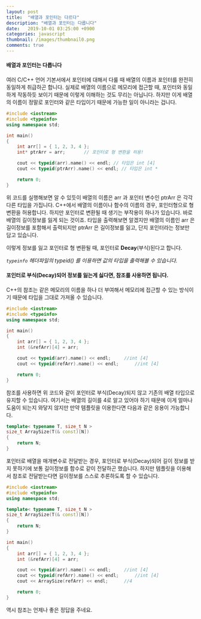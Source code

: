 ```yaml
---
layout: post
title:  "배열과 포인터는 다르다"
description: "배열과 포인터는 다릅니다"
date:   2019-10-01 03:25:00 +0900
categories: javascript
thumbnail: /images/thumbnail0.png
comments: true
---
```


#### 배열과 포인터는 다릅니다

여러 C/C++ 언어 기본서에서 포인터에 대해서 다룰 때 배열의 이름과 포인터를 완전히 동일하게 취급하곤 합니다. 실제로 배열의 이름으로 메모리에 접근할 때, 포인터와 동일하게 작동하듯 보이기 때문에 이렇게 이해하는 것도 무리는 아닙니다. 하지만 이게 배열의 이름이 정말로 포인터와 같은 타입이기 때문에 가능한 일이 아니라는 겁니다.

```cpp
#include <iostream>
#include <typeinfo>
using namespace std;

int main()
{
	int arr[] = { 1, 2, 3, 4 };
	int* ptrArr = arr;		 // 포인터로 형 변환을 허용!

	cout << typeid(arr).name() << endl; // 타입은 int [4]
	cout << typeid(ptrArr).name() << endl; // 타입은 int *

	return 0;
}
```

위 코드를 실행해보면 알 수 있듯이 배열의 이름은 arr 과 포인터 변수인 ptrArr 은 각각 다른 타입을 가집니다.  C++에서 배열의 이름이나 함수의 이름의 경우, 포인터형으로 형 변환을 허용합니다. 하지만 포인터로 변환될 때 생기는 부작용이 하나가 있습니다. 바로 배열의 길이정보를 잃게 되는 것이죠. 타입을 출력해보면 알겠지만 배열의 이름인 arr 은 길이정보를 포함해서 출력되지만 ptrArr 은 길이정보를 잃고, 단지 포인터라는 정보만 담고 있습니다.


이렇게 정보를 잃고 포인터로 형 변환될 때, 포인터로 __Decay__(부식)된다고 합니다. 


_`typeinfo` 헤더파일의 typeid() 를 이용하면 값의 타입을 출력해볼 수 있습니다._


#### 포인터로 부식(Decay)되어 정보를 잃는게 싫다면, 참조를 사용하면 됩니다.

C++의 참조는 같은 메모리의 이름을 하나 더 부여해서 메모리에 접근할 수 있는 방식이기 때문에 타입을 그대로 가져올 수 있습니다.

```cpp
#include <iostream>
#include <typeinfo>
using namespace std;

int main()
{
	int arr[] = { 1, 2, 3, 4 };
	int (&refArr)[4] = arr;

	cout << typeid(arr).name() << endl;		//int [4]
	cout << typeid(refArr).name() << endl;		//int [4]

	return 0;
}
```

참조를 사용하면 위 코드와 같이 포인터로 부식(Decay)되지 않고 기존의 배열 타입으로 유지할 수 있습니다. 여기서는 배열의 길이를 4로 알고 있어야 하기 때문에 이게 얼마나 도움이 되는지 와닿지 않지만 만약 템플릿을 이용한다면 다음과 같은 응용이 가능합니다.

```cpp
template< typename T, size_t N >
size_t ArraySize(T(& const)[N])
{
    return N;
}
```

포인터로 배열을 매개변수로 전달받는 경우, 포인터로 부식(Decay)되어 길이 정보를 받지 못하기에 보통 길이정보를 함수로 같이 전달하곤 했습니다. 하지만 템플릿을 이용해서 참조로 전달받는다면 길이정보를 스스로 추론하도록 할 수 있습니다.

```cpp
#include <iostream>
#include <typeinfo>
using namespace std;

template< typename T, size_t N >
size_t ArraySize(T(& const)[N])
{
    return N;
}

int main()
{
	int arr[] = { 1, 2, 3, 4 };
	int (&refArr)[4] = arr;

	cout << typeid(arr).name() << endl;		//int [4]
	cout << typeid(refArr).name() << endl;		//int [4]
	cout << ArraySize(refArr) << endl;		//4

	return 0;
}
```
역시 참조는 언제나 좋은 정답을 주네요.